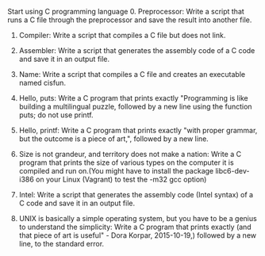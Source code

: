 Start using C programming language
0. Preprocessor: Write a script that runs a C file through the preprocessor and save the result into another file.

1. Compiler: Write a script that compiles a C file but does not link.

2. Assembler: Write a script that generates the assembly code of a C code and save it in an output file.

3. Name: Write a script that compiles a C file and creates an executable named cisfun.

4. Hello, puts: Write a C program that prints exactly "Programming is like building a multilingual puzzle, followed by a new line using the function puts; do not use printf.

5. Hello, printf: Write a C program that prints exactly "with proper grammar, but the outcome is a piece of art,", followed by a new line.

6. Size is not grandeur, and territory does not make a nation: Write a C program that prints the size of various types on the computer it is compiled and run on.(You might have to install the package libc6-dev-i386 on your Linux (Vagrant) to test the -m32 gcc option)

7. Intel: Write a script that generates the assembly code (Intel syntax) of a C code and save it in an output file.

8. UNIX is basically a simple operating system, but you have to be a genius to understand the simplicity: Write a C program that prints exactly (and that piece of art is useful" - Dora Korpar, 2015-10-19,) followed by a new line, to the standard error.
